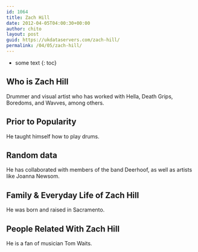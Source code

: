 ```yaml
---
id: 1064
title: Zach Hill
date: 2012-04-05T04:00:30+00:00
author: chito
layout: post
guid: https://ukdataservers.com/zach-hill/
permalink: /04/05/zach-hill/
---
```


* some text
{: toc}
          
          
## Who is  Zach Hill
                  
                  
                  
Drummer and visual artist who has worked with Hella, Death Grips, Boredoms, and Wavves, among others.
                  
                
                
                
## Prior to Popularity 
                  
                  
                  
He taught himself how to play drums.
                  
                
                
                
## Random data 
                  
                  
                  
He has collaborated with members of the band Deerhoof, as well as artists like Joanna Newsom.
                  
                
                
                
## Family & Everyday Life of Zach Hill
                  
                  
                  
He was born and raised in Sacramento.
                  
                
                
                
## People Related With  Zach Hill
                  
                  
                  
He is a fan of musician Tom Waits.
                  
                
              
            
          
          
          
    
    
  
